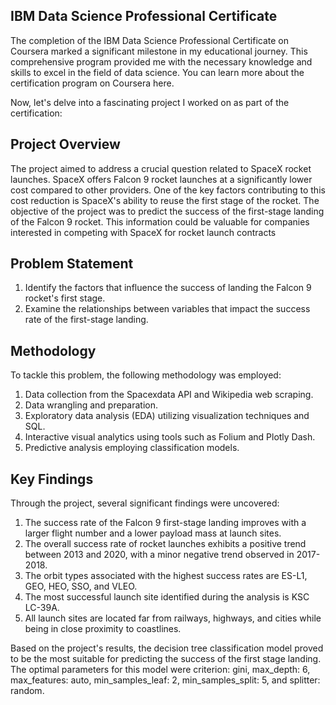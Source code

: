 ## IBM Data Science Professional Certificate
The completion of the IBM Data Science Professional Certificate on Coursera marked a significant milestone in my educational journey. This comprehensive program provided me with the necessary knowledge and skills to excel in the field of data science. You can learn more about the certification program on Coursera here.

Now, let's delve into a fascinating project I worked on as part of the certification:
## Project Overview
The project aimed to address a crucial question related to SpaceX rocket launches. SpaceX offers Falcon 9 rocket launches at a significantly lower cost compared to other providers. One of the key factors contributing to this cost reduction is SpaceX's ability to reuse the first stage of the rocket. The objective of the project was to predict the success of the first-stage landing of the Falcon 9 rocket. This information could be valuable for companies interested in competing with SpaceX for rocket launch contracts
## Problem Statement
1. Identify the factors that influence the success of landing the Falcon 9 rocket's first stage.
2. Examine the relationships between variables that impact the success rate of the first-stage landing.
## Methodology
To tackle this problem, the following methodology was employed:

1. Data collection from the Spacexdata API and Wikipedia web scraping.
2. Data wrangling and preparation.
3. Exploratory data analysis (EDA) utilizing visualization techniques and SQL.
4. Interactive visual analytics using tools such as Folium and Plotly Dash.
5. Predictive analysis employing classification models.
## Key Findings
Through the project, several significant findings were uncovered:

1. The success rate of the Falcon 9 first-stage landing improves with a larger flight number and a lower payload mass at launch sites.
2. The overall success rate of rocket launches exhibits a positive trend between 2013 and 2020, with a minor negative trend observed in 2017-2018.
3. The orbit types associated with the highest success rates are ES-L1, GEO, HEO, SSO, and VLEO.
4. The most successful launch site identified during the analysis is KSC LC-39A.
5. All launch sites are located far from railways, highways, and cities while being in close proximity to coastlines.
   
Based on the project's results, the decision tree classification model proved to be the most suitable for predicting the success of the first stage landing. The optimal parameters for this model were criterion: gini, max_depth: 6, max_features: auto, min_samples_leaf: 2, min_samples_split: 5, and splitter: random.
